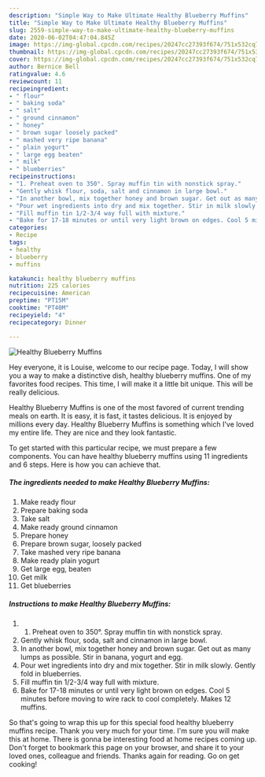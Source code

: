 ```yaml
---
description: "Simple Way to Make Ultimate Healthy Blueberry Muffins"
title: "Simple Way to Make Ultimate Healthy Blueberry Muffins"
slug: 2559-simple-way-to-make-ultimate-healthy-blueberry-muffins
date: 2020-06-02T04:47:04.845Z
image: https://img-global.cpcdn.com/recipes/20247cc27393f674/751x532cq70/healthy-blueberry-muffins-recipe-main-photo.jpg
thumbnail: https://img-global.cpcdn.com/recipes/20247cc27393f674/751x532cq70/healthy-blueberry-muffins-recipe-main-photo.jpg
cover: https://img-global.cpcdn.com/recipes/20247cc27393f674/751x532cq70/healthy-blueberry-muffins-recipe-main-photo.jpg
author: Bernice Bell
ratingvalue: 4.6
reviewcount: 11
recipeingredient:
- " flour"
- " baking soda"
- " salt"
- " ground cinnamon"
- " honey"
- " brown sugar loosely packed"
- " mashed very ripe banana"
- " plain yogurt"
- " large egg beaten"
- " milk"
- " blueberries"
recipeinstructions:
- "1. Preheat oven to 350°. Spray muffin tin with nonstick spray."
- "Gently whisk flour, soda, salt and cinnamon in large bowl."
- "In another bowl, mix together honey and brown sugar. Get out as many lumps as possible. Stir in banana, yogurt and egg."
- "Pour wet ingredients into dry and mix together. Stir in milk slowly. Gently fold in blueberries."
- "Fill muffin tin 1/2-3/4 way full with mixture."
- "Bake for 17-18 minutes or until very light brown on edges. Cool 5 minutes before moving to wire rack to cool completely. Makes 12 muffins."
categories:
- Recipe
tags:
- healthy
- blueberry
- muffins

katakunci: healthy blueberry muffins 
nutrition: 225 calories
recipecuisine: American
preptime: "PT15M"
cooktime: "PT40M"
recipeyield: "4"
recipecategory: Dinner

---
```



![Healthy Blueberry Muffins](https://img-global.cpcdn.com/recipes/20247cc27393f674/751x532cq70/healthy-blueberry-muffins-recipe-main-photo.jpg)

Hey everyone, it is Louise, welcome to our recipe page. Today, I will show you a way to make a distinctive dish, healthy blueberry muffins. One of my favorites food recipes. This time, I will make it a little bit unique. This will be really delicious.

Healthy Blueberry Muffins is one of the most favored of current trending meals on earth. It is easy, it is fast, it tastes delicious. It is enjoyed by millions every day. Healthy Blueberry Muffins is something which I've loved my entire life. They are nice and they look fantastic.




To get started with this particular recipe, we must prepare a few components. You can have healthy blueberry muffins using 11 ingredients and 6 steps. Here is how you can achieve that.

<!--inarticleads1-->

##### The ingredients needed to make Healthy Blueberry Muffins:

1. Make ready  flour
1. Prepare  baking soda
1. Take  salt
1. Make ready  ground cinnamon
1. Prepare  honey
1. Prepare  brown sugar, loosely packed
1. Take  mashed very ripe banana
1. Make ready  plain yogurt
1. Get  large egg, beaten
1. Get  milk
1. Get  blueberries




<!--inarticleads2-->

##### Instructions to make Healthy Blueberry Muffins:

1. 1. Preheat oven to 350°. Spray muffin tin with nonstick spray.
1. Gently whisk flour, soda, salt and cinnamon in large bowl.
1. In another bowl, mix together honey and brown sugar. Get out as many lumps as possible. Stir in banana, yogurt and egg.
1. Pour wet ingredients into dry and mix together. Stir in milk slowly. Gently fold in blueberries.
1. Fill muffin tin 1/2-3/4 way full with mixture.
1. Bake for 17-18 minutes or until very light brown on edges. Cool 5 minutes before moving to wire rack to cool completely. Makes 12 muffins.




So that's going to wrap this up for this special food healthy blueberry muffins recipe. Thank you very much for your time. I'm sure you will make this at home. There is gonna be interesting food at home recipes coming up. Don't forget to bookmark this page on your browser, and share it to your loved ones, colleague and friends. Thanks again for reading. Go on get cooking!

